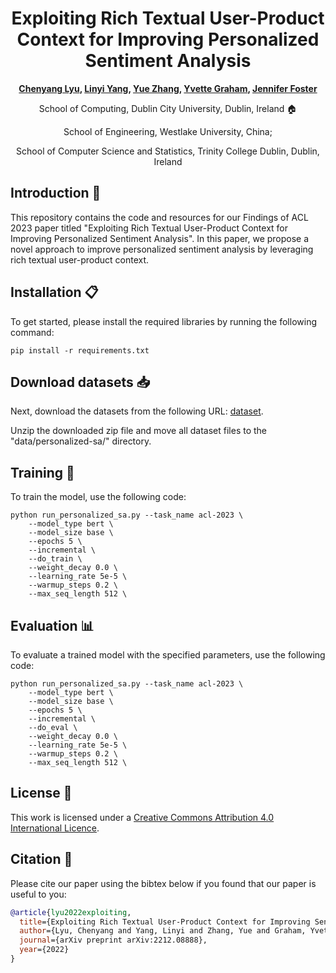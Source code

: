 <div align="center">

# Exploiting Rich Textual User-Product Context for Improving Personalized Sentiment Analysis


**[Chenyang Lyu](https://lyuchenyang.github.io), [Linyi Yang](mailto:yanglinyi@westlake.edu.cn), [Yue Zhang](mailto:zhangyue@westlake.edu.cn), [Yvette Graham](mailto:ygraham@tcd.ie), [Jennifer Foster](mailto:jennifer.foster@dcu.ie)**

School of Computing, Dublin City University, Dublin, Ireland &#x1F3E0;

School of Engineering, Westlake University, China;

School of Computer Science and Statistics, Trinity College Dublin, Dublin, Ireland

</div>

## Introduction 📝
This repository contains the code and resources for our Findings of ACL 2023 paper titled "Exploiting Rich Textual User-Product Context for Improving Personalized Sentiment Analysis". In this paper, we propose a novel approach to improve personalized sentiment analysis by leveraging rich textual user-product context.

## Installation 📋
To get started, please install the required libraries by running the following command:

```angular2
pip install -r requirements.txt
```

## Download datasets 📥
Next, download the datasets from the following URL: [dataset](https://drive.google.com/file/d/1Bdt_jw-kiZCt7vJyfXe1hYmPKMinbtFu/view?usp=sharing).

Unzip the downloaded zip file and move all dataset files to the "data/personalized-sa/" directory.

## Training 🚀
To train the model, use the following code:

```
python run_personalized_sa.py --task_name acl-2023 \
    --model_type bert \
    --model_size base \
    --epochs 5 \
    --incremental \
    --do_train \
    --weight_decay 0.0 \
    --learning_rate 5e-5 \
    --warmup_steps 0.2 \
    --max_seq_length 512 \                            
```

## Evaluation 📊
To evaluate a trained model with the specified parameters, use the following code:

```
python run_personalized_sa.py --task_name acl-2023 \
    --model_type bert \
    --model_size base \
    --epochs 5 \
    --incremental \
    --do_eval \
    --weight_decay 0.0 \
    --learning_rate 5e-5 \
    --warmup_steps 0.2 \
    --max_seq_length 512 \                            
```

## License 📄
This work is licensed under a [Creative Commons Attribution 4.0 International Licence](http://creativecommons.org/licenses/by/4.0/).

## Citation 📄

Please cite our paper using the bibtex below if you found that our paper is useful to you:

```bibtex
@article{lyu2022exploiting,
  title={Exploiting Rich Textual User-Product Context for Improving Sentiment Analysis},
  author={Lyu, Chenyang and Yang, Linyi and Zhang, Yue and Graham, Yvette and Foster, Jennifer},
  journal={arXiv preprint arXiv:2212.08888},
  year={2022}
}
```
